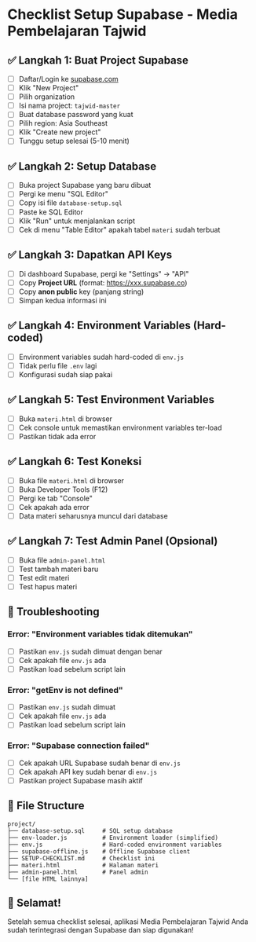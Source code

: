 # Checklist Setup Supabase - Media Pembelajaran Tajwid

## ✅ Langkah 1: Buat Project Supabase

- [ ] Daftar/Login ke [supabase.com](https://supabase.com)
- [ ] Klik "New Project"
- [ ] Pilih organization
- [ ] Isi nama project: `tajwid-master`
- [ ] Buat database password yang kuat
- [ ] Pilih region: Asia Southeast
- [ ] Klik "Create new project"
- [ ] Tunggu setup selesai (5-10 menit)

## ✅ Langkah 2: Setup Database

- [ ] Buka project Supabase yang baru dibuat
- [ ] Pergi ke menu "SQL Editor"
- [ ] Copy isi file `database-setup.sql`
- [ ] Paste ke SQL Editor
- [ ] Klik "Run" untuk menjalankan script
- [ ] Cek di menu "Table Editor" apakah tabel `materi` sudah terbuat

## ✅ Langkah 3: Dapatkan API Keys

- [ ] Di dashboard Supabase, pergi ke "Settings" → "API"
- [ ] Copy **Project URL** (format: https://xxx.supabase.co)
- [ ] Copy **anon public** key (panjang string)
- [ ] Simpan kedua informasi ini

## ✅ Langkah 4: Environment Variables (Hard-coded)

- [ ] Environment variables sudah hard-coded di `env.js`
- [ ] Tidak perlu file `.env` lagi
- [ ] Konfigurasi sudah siap pakai

## ✅ Langkah 5: Test Environment Variables

- [ ] Buka `materi.html` di browser
- [ ] Cek console untuk memastikan environment variables ter-load
- [ ] Pastikan tidak ada error

## ✅ Langkah 6: Test Koneksi

- [ ] Buka file `materi.html` di browser
- [ ] Buka Developer Tools (F12)
- [ ] Pergi ke tab "Console"
- [ ] Cek apakah ada error
- [ ] Data materi seharusnya muncul dari database

## ✅ Langkah 7: Test Admin Panel (Opsional)

- [ ] Buka file `admin-panel.html`
- [ ] Test tambah materi baru
- [ ] Test edit materi
- [ ] Test hapus materi

## 🔧 Troubleshooting

### Error: "Environment variables tidak ditemukan"

- [ ] Pastikan `env.js` sudah dimuat dengan benar
- [ ] Cek apakah file `env.js` ada
- [ ] Pastikan load sebelum script lain

### Error: "getEnv is not defined"

- [ ] Pastikan `env.js` sudah dimuat
- [ ] Cek apakah file `env.js` ada
- [ ] Pastikan load sebelum script lain

### Error: "Supabase connection failed"

- [ ] Cek apakah URL Supabase sudah benar di `env.js`
- [ ] Cek apakah API key sudah benar di `env.js`
- [ ] Pastikan project Supabase masih aktif

## 📝 File Structure

```
project/
├── database-setup.sql     # SQL setup database
├── env-loader.js          # Environment loader (simplified)
├── env.js                 # Hard-coded environment variables
├── supabase-offline.js    # Offline Supabase client
├── SETUP-CHECKLIST.md     # Checklist ini
├── materi.html            # Halaman materi
├── admin-panel.html       # Panel admin
└── [file HTML lainnya]
```

## 🎉 Selamat!

Setelah semua checklist selesai, aplikasi Media Pembelajaran Tajwid Anda sudah terintegrasi dengan Supabase dan siap digunakan!
